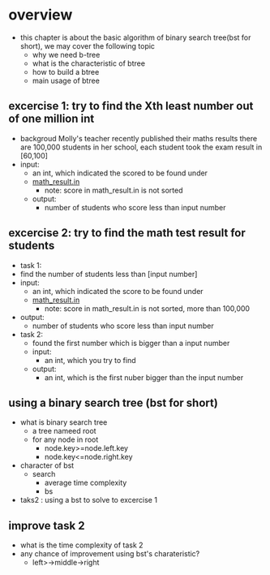 # overview
- this chapter is about the basic algorithm of binary search tree(bst for short), we may cover the following topic
  - why we need b-tree
  - what is the characteristic of btree
  - how to build a btree
  - main usage of btree
## excercise 1: try to find the Xth least number out of one million int
- backgroud
  Molly's teacher recently published their maths results
  there are 100,000 students in her school, each  student took the exam
  result in [60,100]
- input: 
    - an int, which indicated the scored to be found under
    - [math_result.in]()
      - note: score in math_result.in is not sorted
  - output:
    - number of students who score less than input number

## excercise 2: try to find the math test result for students
-  task 1:
  - find the number of students less than [input number]
  - input: 
    - an int, which indicated the score to be found under
    - [math_result.in]()
      - note: score in math_result.in is not sorted, more than 100,000
  - output:
    - number of students who score less than input number
- task 2:
  -  found the first number which is bigger than a input number
  -  input:
     -  an int, which you try to find 
  -  output:
     -  an int, which is the first nuber bigger than the input number


## using a binary search tree (bst for short)
- what is binary search tree 
  - a tree nameed root
  - for any node in root
    - node.key>=node.left.key
    - node.key<=node.right.key
- character of bst
  - search 
    - average time complexity
    - bs
- taks2 : using a bst to solve to excercise 1 

## improve  task 2
- what is the time complexity of task 2
- any chance of improvement using bst's charateristic?
  - left>->middle->right
        
